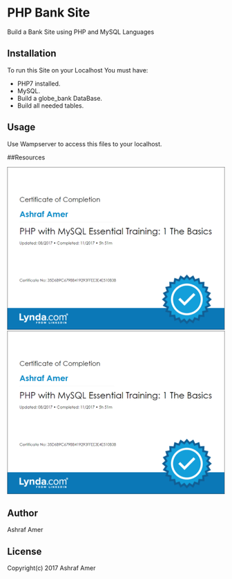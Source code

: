 # PHP Bank Site

Build a Bank Site using PHP and MySQL Languages

## Installation
To run this Site on your Localhost You must have:
* PHP7 installed.
* MySQL.
* Build a globe_bank DataBase.
* Build all needed tables.

## Usage
Use Wampserver to access this files to your localhost.

##Resources

![](public/images/PHP1.PNG)
![](public/images/PHP1.PNG)


## Author

Ashraf Amer

## License

Copyright(c) 2017 Ashraf Amer
